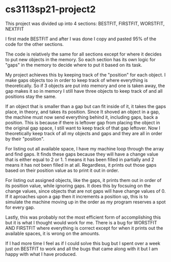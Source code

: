# cs3113sp21-project2


This project was divided up into 4 sections: BESTFIT, FIRSTFIT, WORSTFIT, NEXTFIT

I first made BESTFIT and after I was done I copy and pasted 95% of the code for the other sections.

The code is relatively the same for all sections except for where it decides to put new objects in the memory.
So each section has its own logic for "gaps" in the memory to decide where to put it based on its task.

My project achieves this by keeping track of the "position" for each object. I make gaps objects too in order to keep track of where everything is theoretically.
So if 3 objects are put into memory and one is taken away, the gap makes it so in memory I still have three objects to keep track of and all positions stay the same.

If an object that is smaller than a gap but can fit inside of it, it takes the gaps place, in theory, and takes its position. Since It shoved an object in a gap, the machine must now send everything behind it, including gaps, back a position. This is because if there is leftover gap from placing the object in the original gap space, I still want to keep track of that gap leftover. Now I theoretically keep track of all my objects and gaps and they are all in order by their "position".

For listing out all available space, I have my machine loop through the array and find gaps. It finds these gaps because they will have a change value that is either equal to 2 or 1. 1 means it has been filled in partially and 2 means it has not been filled in at all. Regardless, it prints out those gaps based on their position value as to print it out in order.

For listing out assigned objects, like the gaps, it prints them out in order of its position value, while ignoring gaps. It does this by focsuing on the change values, since objects that are not gaps will have change values of 0. If it aproaches upon a gap then it increments a position up, this is to simulate the machine moving up in the order as my program reserves a spot for every gap.

Lastly, this was probably not the most efficient form of accomplishing this but it is what I thought would work for me.
There is a bug for WORSTFIT AND FIRSTFIT where everything is correct except for when it prints out the available spaces, it is wrong on the amounts.

If I had more time I feel as if I could solve this bug but I spent over a week just on BESTFIT to work and all the bugs that came along with it but I am happy with what I have produced.
